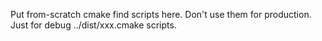 Put from-scratch cmake find scripts here. Don't use them for production. Just for debug ../dist/xxx.cmake scripts.